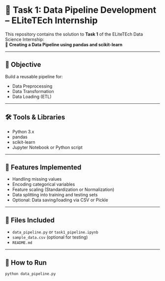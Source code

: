 # 🧪 Task 1: Data Pipeline Development – ELiteTEch Internship

This repository contains the solution to **Task 1** of the ELiteTEch Data Science Internship:  
📌 **Creating a Data Pipeline using pandas and scikit-learn**

---

## 🧠 Objective

Build a reusable pipeline for:
- Data Preprocessing  
- Data Transformation  
- Data Loading (ETL)

---

## 🛠️ Tools & Libraries

- Python 3.x  
- pandas  
- scikit-learn  
- Jupyter Notebook or Python script

---

## 🧩 Features Implemented

- Handling missing values
- Encoding categorical variables
- Feature scaling (Standardization or Normalization)
- Data splitting into training and testing sets
- Optional: Data saving/loading via CSV or Pickle

---

## 📁 Files Included

- `data_pipeline.py` or `task1_pipeline.ipynb`  
- `sample_data.csv` (optional for testing)  
- `README.md`

---

## 🚀 How to Run

```bash
python data_pipeline.py
